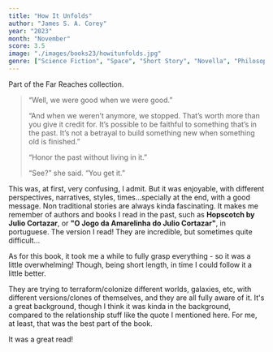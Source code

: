 ```yaml
---
title: "How It Unfolds"
author: "James S. A. Corey"
year: "2023"
month: "November"
score: 3.5
image: "./images/books23/howitunfolds.jpg"
genre: ["Science Fiction", "Space", "Short Story", "Novella", "Philosophy"]
---
```


Part of the Far Reaches collection.

> “Well, we were good when we were good.”
>
> “And when we weren’t anymore, we stopped. That’s worth more than you give it credit for. It’s possible to be faithful to something that’s in the past. It’s not a betrayal to build something new when something old is finished.”
>
> “Honor the past without living in it.”
>
> “See?” she said. “You get it.”

This was, at first, very confusing, I admit. But it was enjoyable, with different perspectives, narratives, styles, times...specially at the end, with a good message. Non traditional stories are always kinda fascinating. It makes me remember of authors and books I read in the past, such as **Hopscotch by Julio Cortazar**, or **"O Jogo da Amarelinha do Julio Cortazar"**, in portuguese. The version I read! They are incredible, but sometimes quite difficult...

As for this book, it took me a while to fully grasp everything - so it was a little overwhelming! Though, being short length, in time I could follow it a little better.

They are trying to terraform/colonize different worlds, galaxies, etc, with different versions/clones of themselves, and they are all fully aware of it. It's a great background, though I think it was kinda in the background, compared to the relationship stuff like the quote I mentioned here. For me, at least, that was the best part of the book.

It was a great read!
